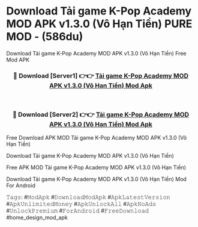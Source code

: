 # Download Tải game K-Pop Academy MOD APK v1.3.0 (Vô Hạn Tiền) PURE MOD - (586du)
Download Tải game K-Pop Academy MOD APK v1.3.0 (Vô Hạn Tiền) Free Mod APK

<div align="center">
<h3>🔴 Download [Server1] 👉👉 <a href="https://apk-comot.site?title=Tải_game_K-Pop_Academy_MOD_APK_v1.3.0_(Vô_Hạn_Tiền)">Tải game K-Pop Academy MOD APK v1.3.0 (Vô Hạn Tiền) Mod Apk</a></h3><br>

<h3>🔴 Download [Server2] 👉👉 <a href="https://apk-comot.site?title=Tải_game_K-Pop_Academy_MOD_APK_v1.3.0_(Vô_Hạn_Tiền)">Tải game K-Pop Academy MOD APK v1.3.0 (Vô Hạn Tiền) Mod Apk</a></h3>
</div>


Free Download APK MOD Tải game K-Pop Academy MOD APK v1.3.0 (Vô Hạn Tiền)

Download Tải game K-Pop Academy MOD APK v1.3.0 (Vô Hạn Tiền) 

Free APK MOD Tải game K-Pop Academy MOD APK v1.3.0 (Vô Hạn Tiền) 

Download Tải game K-Pop Academy MOD APK v1.3.0 (Vô Hạn Tiền) Mod For Android

𝚃𝚊𝚐𝚜: #𝙼𝚘𝚍𝙰𝚙𝚔 #𝙳𝚘𝚠𝚗𝚕𝚘𝚊𝚍𝙼𝚘𝚍𝙰𝚙𝚔 #𝙰𝚙𝚔𝙻𝚊𝚝𝚎𝚜𝚝𝚅𝚎𝚛𝚜𝚒𝚘𝚗 #𝙰𝚙𝚔𝚄𝚗𝚕𝚒𝚖𝚒𝚝𝚎𝚍𝙼𝚘𝚗𝚎𝚢 #𝙰𝚙𝚔𝚄𝚗𝚕𝚘𝚌𝚔𝙰𝚕𝚕 #𝙰𝚙𝚔𝙽𝚘𝙰𝚍𝚜 #𝚄𝚗𝚕𝚘𝚌𝚔𝙿𝚛𝚎𝚖𝚒𝚞𝚖 #𝙵𝚘𝚛𝙰𝚗𝚍𝚛𝚘𝚒𝚍 #𝙵𝚛𝚎𝚎𝙳𝚘𝚠𝚗𝚕𝚘𝚊𝚍 #home_design_mod_apk